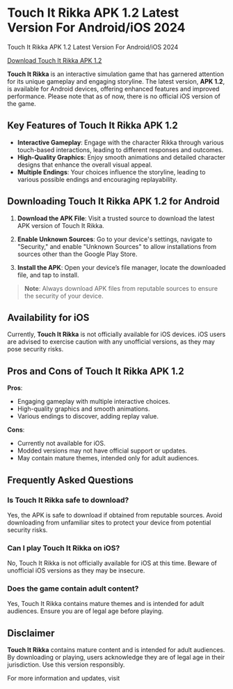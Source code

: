 # Touch It Rikka APK 1.2 Latest Version For Android/iOS 2024
Touch It Rikka APK 1.2 Latest Version For Android/iOS 2024

   [Download Touch It Rikka APK 1.2](https://techymody.com/touch-it-rikka-mod-ios-apk-v1-2-game-download-for-iphone-android/)

**Touch It Rikka** is an interactive simulation game that has garnered attention for its unique gameplay and engaging storyline. The latest version, **APK 1.2**, is available for Android devices, offering enhanced features and improved performance. Please note that as of now, there is no official iOS version of the game.

## Key Features of Touch It Rikka APK 1.2

- **Interactive Gameplay**: Engage with the character Rikka through various touch-based interactions, leading to different responses and outcomes.
- **High-Quality Graphics**: Enjoy smooth animations and detailed character designs that enhance the overall visual appeal.
- **Multiple Endings**: Your choices influence the storyline, leading to various possible endings and encouraging replayability.

## Downloading Touch It Rikka APK 1.2 for Android

1. **Download the APK File**: Visit a trusted source to download the latest APK version of Touch It Rikka.

2. **Enable Unknown Sources**: Go to your device's settings, navigate to "Security," and enable "Unknown Sources" to allow installations from sources other than the Google Play Store.

3. **Install the APK**: Open your device’s file manager, locate the downloaded file, and tap to install.

> **Note**: Always download APK files from reputable sources to ensure the security of your device.

## Availability for iOS

Currently, **Touch It Rikka** is not officially available for iOS devices. iOS users are advised to exercise caution with any unofficial versions, as they may pose security risks.

## Pros and Cons of Touch It Rikka APK 1.2

**Pros**:
- Engaging gameplay with multiple interactive choices.
- High-quality graphics and smooth animations.
- Various endings to discover, adding replay value.

**Cons**:
- Currently not available for iOS.
- Modded versions may not have official support or updates.
- May contain mature themes, intended only for adult audiences.

## Frequently Asked Questions

### Is Touch It Rikka safe to download?
Yes, the APK is safe to download if obtained from reputable sources. Avoid downloading from unfamiliar sites to protect your device from potential security risks.

### Can I play Touch It Rikka on iOS?
No, Touch It Rikka is not officially available for iOS at this time. Beware of unofficial iOS versions as they may be insecure.

### Does the game contain adult content?
Yes, Touch It Rikka contains mature themes and is intended for adult audiences. Ensure you are of legal age before playing.

## Disclaimer

**Touch It Rikka** contains mature content and is intended for adult audiences. By downloading or playing, users acknowledge they are of legal age in their jurisdiction. Use this version responsibly.

For more information and updates, visit

